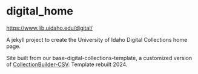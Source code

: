 # digital_home

<https://www.lib.uidaho.edu/digital/>

A jekyll project to create the University of Idaho Digital Collections home page.

Site built from our base-digital-collections-template, a customized version of [CollectionBuilder-CSV](https://github.com/CollectionBuilder/collectionbuilder-csv).
Template rebuilt 2024.
